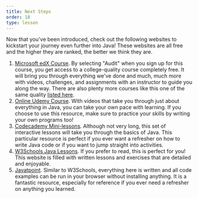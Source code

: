 ```yaml
---
title: Next Steps
order: 18
type: lesson
---
```


Now that you've been introduced, check out the following websites to kickstart your journey even further into Java! These websites are all free and the higher they are ranked, the better we think they are.

1. [Microsoft edX Course](https://www.edx.org/course/learn-to-program-in-java-4). By selecting "Audit" when you sign up for this course, you get access to a college-quality course completely free. It will bring you through everything we've done and much, much more with videos, challenges, and assignments with an instructor to guide you along the way. There are also plenty more courses like this one of the same quality [listed here](https://www.edx.org/learn/java?source=aw&awc=6798_1540216407_bbe6087a070e476f3f7b75e45a46f83e&source=aw&awc=6798_1564108543_1c78f0575c1b290461daa5484c66609e&utm_source=aw&utm_medium=affiliate_partner&utm_content=text-link&utm_term=78888_Skimlinks).
2. [Online Udemy Course](https://www.udemy.com/java-tutorial/). With videos that take you through just about everything in Java, you can take your own pace with learning. If you choose to use this resource, make sure to practice your skills by writing your own programs too!
3. [Codecademy Mini-lessons](https://www.codecademy.com/learn/learn-java?utm_source=rakuten&utm_medium=affiliate&utm_campaign=Digital+Defynd&utm_content=10-1&ranMID=44188&ranEAID=vedj0cWlu2Y&ranSiteID=vedj0cWlu2Y-Aao36b49dnzOyM_aX02VwQ&LSNSUBSITE=TEST). Although not very long, this set of interactive lessons will take you through the basics of Java. This particular resource is perfect if you ever want a refresher on how to write Java code or if you want to jump straight into activities.
4. [W3Schools Java Lessons](https://www.w3schools.com/java/default.asp). If you prefer to read, this is perfect for you! This website is filled with written lessons and exercises that are detailed and enjoyable.
5. [Javatpoint](https://www.javatpoint.com/java-tutorial). Similar to W3Schools, everything here is written and all code examples can be run in your browser without installing anything. It is a fantastic resource, especially for reference if you ever need a refresher on anything you learned.
